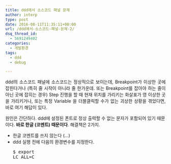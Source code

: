 ```yaml
---
title: ddd에서 소스코드 패널 문제
author: interp
type: post
date: 2016-08-11T11:35:11+00:00
url: /ddd에서-소스코드-패널-문제-2/
dsq_thread_id:
  - 5691249402
categories:
  - 개발환경
tags:
  - ddd
  - debug

---
```

<p style="text-align: justify;">
  ddd의 소스코드 패널에 소스코드는 정상적으로 보이는데, Breakpoint가 이상한 곳에 잡힌다거나 (특히 줄 시작이 아니라 줄 한가운데. 또는 Breakpoint를 잡아야 하는 줄이 아닌 곳에 잡히는 경우) Step 진행을 할 때 현재 위치를 가리키는 화살표가 영 이상한 곳을 가리키거나, 또는 특정 Variable 을 더블클릭할 수가 없는 괴상한 상황을 겪었다면, 바로 여기 해답이 있다.
</p>

원인은 간단하다. ddd에 설정된 폰트로 정상 출력할 수 없는 문자가 포함되어 있기 때문이다. **바로 한글 (코멘트) 때문이다**. 해결책은 2가지.

  * 한글 코멘트를 쓰지 않는다 (&#8230;)
  * ddd 실행 전에 다음의 환경변수를 지정한다. <pre class="brush: bash; title: ; notranslate" title="">$ export LC_ALL=C
</pre>